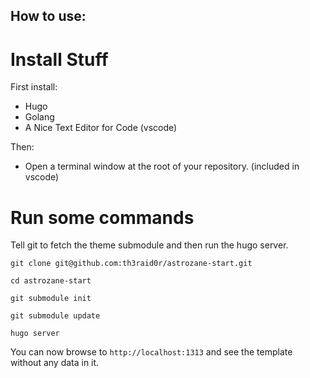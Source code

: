## How to use:

# Install Stuff

First install:


- Hugo
- Golang
- A Nice Text Editor for Code (vscode)


Then:


- Open a terminal window at the root of your repository. (included in vscode)


# Run some commands

Tell git to fetch the theme submodule and then run the hugo server.

```
git clone git@github.com:th3raid0r/astrozane-start.git

cd astrozane-start

git submodule init 

git submodule update

hugo server
```

You can now browse to `http://localhost:1313` and see the template without any data in it. 

